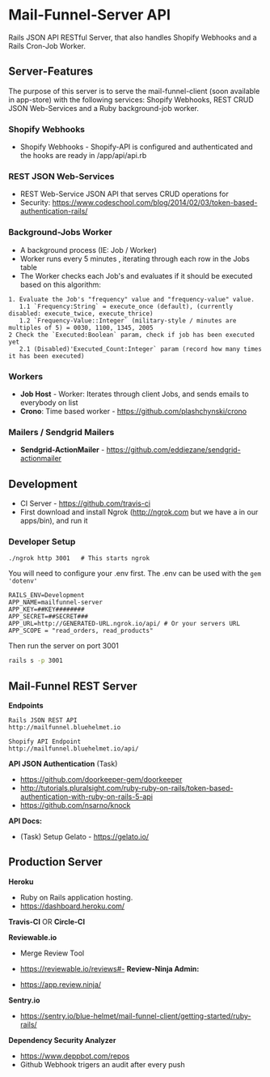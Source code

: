 # Mail-Funnel-Server API
Rails JSON API RESTful Server, that also handles Shopify Webhooks and a Rails Cron-Job Worker.

## Server-Features
The purpose of this server is to serve the mail-funnel-client (soon available in app-store) with the following services: Shopify Webhooks, REST CRUD JSON Web-Services and a Ruby background-job worker.

### Shopify Webhooks
- Shopify Webhooks - Shopify-API is configured and authenticated and the hooks are ready in /app/api/api.rb

### REST JSON Web-Services
- REST Web-Service JSON API that serves CRUD operations for 
- Security: https://www.codeschool.com/blog/2014/02/03/token-based-authentication-rails/

### Background-Jobs Worker
- A background process (IE: Job / Worker)
- Worker runs every 5 minutes , iterating through each row in the Jobs table
- The Worker checks each Job's and evaluates if it should be executed based on this algorithm:

```
1. Evaluate the Job's "frequency" value and "frequency-value" value. 
   1.1 `Frequency:String` = execute_once (default), (currently disabled: execute_twice, execute_thrice)
   1.2 `Frequency-Value::Integer` (military-style / minutes are multiples of 5) = 0030, 1100, 1345, 2005
2 Check the `Executed:Boolean` param, check if job has been executed yet 
   2.1 (Disabled)'Executed_Count:Integer` param (record how many times it has been executed) 
```

### Workers
- **Job Host** - Worker: Iterates through client Jobs, and sends emails to everybody on list
- **Crono**: Time based worker - https://github.com/plashchynski/crono

### Mailers / Sendgrid Mailers
- **Sendgrid-ActionMailer** - https://github.com/eddiezane/sendgrid-actionmailer

## Development
- CI Server - https://github.com/travis-ci
- First download and install Ngrok (http://ngrok.com but we have a
in our apps/bin), and run it

### Developer Setup

```
./ngrok http 3001   # This starts ngrok
```
You will need to configure your .env first. The .env can be used with the `gem 'dotenv'`

```env
RAILS_ENV=Development
APP_NAME=mailfunnel-server
APP_KEY=##KEY########
APP_SECRET=##SECRET###
APP_URL=http://GENERATED-URL.ngrok.io/api/ # Or your servers URL
APP_SCOPE = "read_orders, read_products"
```

Then run the server on port 3001

```bash
rails s -p 3001
```


## Mail-Funnel REST Server


**Endpoints**

```
Rails JSON REST API
http://mailfunnel.bluehelmet.io

Shopify API Endpoint
http://mailfunnel.bluehelmet.io/api/
```

**API JSON Authentication** (Task)
	
- https://github.com/doorkeeper-gem/doorkeeper
- http://tutorials.pluralsight.com/ruby-ruby-on-rails/token-based-authentication-with-ruby-on-rails-5-api
- https://github.com/nsarno/knock


**API Docs:** 

- (Task) Setup Gelato - https://gelato.io/

## Production Server

**Heroku**

- Ruby on Rails application hosting.
- https://dashboard.heroku.com/

**Travis-CI** OR **Circle-CI**

**Reviewable.io**

- Merge Review Tool
- https://reviewable.io/reviews#-
**Review-Ninja Admin:** 

- https://app.review.ninja/

**Sentry.io**

- https://sentry.io/blue-helmet/mail-funnel-client/getting-started/ruby-rails/

**Dependency Security Analyzer** 

- https://www.deppbot.com/repos
- Github Webhook trigers an audit after every push
